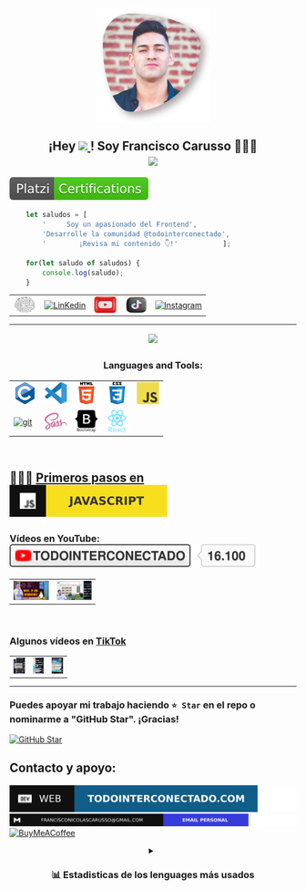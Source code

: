 <p align="center" width="300">
    <a href="https://github.com/Todointerconectado">
        <img align="center" width="200" src="img/perfil.png"/>
    </a>
    <h2 align="center">
        ¡Hey 
        <a href="https://github.com/Todointerconectado">
            <img src="https://media.giphy.com/media/hvRJCLFzcasrR4ia7z/giphy.gif" width="28">
        </a>
        ! Soy Francisco Carusso 👨🏻‍💻
        <br>
        <a align="center" href="https://github.com/Todointerconectado">
            <img align="center" src="https://readme-typing-svg.herokuapp.com?font=Jetbrain+Mono&color=76F78C&lines=A+passionate+frontend+Student;Always+learning+new+things">
        </a>
    </h2>
</p>

[![Insignia Certification](./img/Platzi-Certifications-brightgreen.svg)](https://platzi.com/p/franciscoCarusso/)

```javascript
    let saludos = [
        '     Soy un apasionado del Frontend',
        'Desarrolle la comunidad @todointerconectado',
        '        ¡Revisa mi contenido 👇!'           ];

    for(let saludo of saludos) {
        console.log(saludo);
    }
```

<table align="center">
  <tr>
    <td>
      <a href="https://todointerconectado.com" target="_blank">
        <img align="center" src="img/TIC.png" alt="https://todointerconectado.com" height="30" width="40" /></a>
    </td>
    <td>
      <a href="https://www.linkedin.com/comm/mynetwork/discovery-see-all?usecase=PEOPLE_FOLLOWS&followMember=franciscocarusso" target="_blank">
        <img align="center" src="https://raw.githubusercontent.com/rahuldkjain/github-profile-readme-generator/master/src/images/icons/Social/linked-in-alt.svg" alt="LinKedin" height="30" width="40" /></a>
    </td>
    <td>
      <a href="https://www.youtube.com/@todointerconectado" target="_blank">
        <img align="center" src="img/youtube.png" alt="YouTube" height="30" width="40" /></a>
    </td>
    <td>
      <a href="https://www.tiktok.com/@todointerconectado" target="_blank">
        <img align="center" src="img/tik_tok.png" alt="TikTok" height="30" width="40" /></a>
    </td>
    <td>
      <a href="https://instagram.com/franciscocarusso" target="_blank">
        <img align="center" src="https://raw.githubusercontent.com/rahuldkjain/github-profile-readme-generator/master/src/images/icons/Social/instagram.svg" alt="Instagram" height="30" width="40" /></a>
    </td>
  </tr>
</table>

<hr>

<p align="center" width="400" height="300">
    <a href="https://github.com/Todointerconectado" target='_black'>
    <img align="center" src="https://media.giphy.com/media/SWoSkN6DxTszqIKEqv/giphy.gif"/></a>
<p>

## <h3 align="center">Languages and Tools: </h3>

<table align="center">
    <tr>
        <td>
        <a href="https://www.cprogramming.com/" target="_blank" rel="noreferrer"> <img src="https://raw.githubusercontent.com/devicons/devicon/master/icons/c/c-original.svg" alt="c" width="40" height="40"/>  </a>
        </td>
        <td>
        <a href="https://code.visualstudio.com/" target="_blank" rel="noreferrer"> <img src="/img/vscode-original.svg" alt="VSCode" width="40" height="40"/>  </a>
        </td>
        <td>
        <a href="https://www.w3.org/html/" target="_blank" rel="noreferrer"> <img src="https://raw.githubusercontent.com/devicons/devicon/master/icons/html5/html5-original-wordmark.svg" alt="html5" width="40" height="40"/>  </a>
        </td>
        <td>
        <a href="https://www.w3schools.com/css/" target="_blank" rel="noreferrer"> <img src="https://raw.githubusercontent.com/devicons/devicon/master/icons/css3/css3-original-wordmark.svg" alt="css3" width="40" height="40"/>  </a>
        </td>
        <td>
        <a href="https://developer.mozilla.org/en-US/docs/Web/JavaScript" target="_blank" rel="noreferrer"> <img src="https://raw.githubusercontent.com/devicons/devicon/master/icons/javascript/javascript-original.svg" alt="javascript" width="40" height="40"/>  </a>
        </td>
    </tr>
    <tr>
        <td>
        <a href="https://git-scm.com/" target="_blank" rel="noreferrer"> <img src="https://www.vectorlogo.zone/logos/git-scm/git-scm-icon.svg" alt="git" width="40" height="40"/>  </a>
        </td>
        <td>
        <a href="https://sass-lang.com" target="_blank" rel="noreferrer"> <img src="https://raw.githubusercontent.com/devicons/devicon/master/icons/sass/sass-original.svg" alt="sass" width="40" height="40"/>  </a>
        </td>
        <td>
        <a href="https://getbootstrap.com" target="_blank" rel="noreferrer"> <img src="https://raw.githubusercontent.com/devicons/devicon/master/icons/bootstrap/bootstrap-plain-wordmark.svg" alt="bootstrap" width="40" height="40"/>  </a>
        </td>
        <td>
        <a href="https://reactjs.org/" target="_blank" rel="noreferrer"> <img src="https://raw.githubusercontent.com/devicons/devicon/master/icons/react/react-original-wordmark.svg" alt="react" width="40" height="40"/>  </a>
        </td>
        <td>
        </td>
    </tr>
</table>

<br>

## 👨🏼‍🎓 [Primeros pasos en](https://github.com/Todointerconectado/basicojavascript) <a href="https://github.com/Todointerconectado/basicojavascript" target="_blank"> <img src="img/insigniaJavascript.svg" alt="https://github.com/Todointerconectado/basicojavascript" ></a>

### Vídeos en YouTube: [![Youtube Todointerconectado channel](/img/youtube.svg)](https://www.youtube.com/@todointerconectado)

<table style="width:30%">
    <tr>
        <td align="center">
            <a href='https://www.youtube.com/watch?v=LeaKOlriVCk&t=1055s' target='_blank'>
                <img src='img/youtubeTerminal.png' alt='Instalar WSL2 en Windows 10: CONFIGURAR UBUNTU 22.04'/></a>
            </a>
        </td>
        <td align="center">
            <a href='https://www.youtube.com/watch?v=VGONJt-d2Q4&t=4s' target='_blank'>
                <img src='img/yutubePantalla.jpg' alt='Ampliar la pantalla del escritorio al celular!' /></a>
            </a>
        </td>
    </tr>
</table>

<br>

### Algunos vídeos en [TikTok](https://tiktok.com/@todointerconectado)

<table style="width:20%">
    <tr>
        <td align="center">
            <a href='https://vm.tiktok.com/ZMYfUF9hT/' target='_blank'>
                <img src='img/tiktok/controlarPc.png' alt='CONTROLAR la PC con el Celular!!' />
            </a>
        </td>
        <td align="center">
            <a href='https://vm.tiktok.com/ZMYfU8hLq/' target='_blank'>
                <img src='img/tiktok/Desarrollador.png' alt='Como ACTIVAR la OPCIÓN DESARROLLADOR en el CELULAR' />
            </a>
        </td>
        <td align="center">
            <a href='https://vm.tiktok.com/ZMYfUUmnf/' target='_blank'>
                <img src='img/tiktok/virtualizacion.png' alt='ACTIVAR la VIRTUALIZACIÓN en la BIOS Windows 10/11' />
            </a>
        </td>
    </tr>
</table>

<hr> 

### Puedes apoyar mi trabajo haciendo `⭐ Star` en el repo o nominarme a "GitHub Star". ¡Gracias!

[![GitHub Star](https://img.shields.io/badge/GitHub-Nominar_a_star-yellow?style=for-the-badge&logo=github&logoColor=white&labelColor=101010)](https://stars.github.com/nominate/)

</hr>

## Contacto y apoyo:

[![web](/img/web.svg)](https://todointerconectado.com)
</br>
[![Email](/img/email.svg)](mailto:francisconicolascarusso@gmail.com)
</br>
[![BuyMeACoffee](https://img.shields.io/badge/Buy_Me_A_Coffee-apoya_mi_trabajo-FFDD00?style=for-the-badge&logo=buy-me-a-coffee&logoColor=white&labelColor=101010)](https://www.buymeacoffee.com/francarusso)

<details>
    <summary align="center">
        <h3>📊 Estadisticas de los lenguages más usados</h3>
    </summary>
    <img align="left"  src="https://github-readme-stats.vercel.app/api?username=todointerconectado&show_icons=true&locale=en&layout=compact"
    alt="todointerconectado"  width="400px"/> 
    <img align="right" src="https://github-readme-stats.vercel.app/api/top-langs?username=todointerconectado&show_icons=true&locale=en&layout=compact"
    alt="todointerconectado" height="157px"/>
</details>